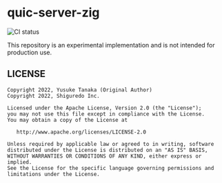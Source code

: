 # quic-server-zig

![CI status](https://github.com/shiguredo/quic-server-zig/actions/workflows/ci.yml/badge.svg)

This repository is an experimental implementation and is not intended for production use.

## LICENSE


```
Copyright 2022, Yusuke Tanaka (Original Author)
Copyright 2022, Shiguredo Inc.

Licensed under the Apache License, Version 2.0 (the "License");
you may not use this file except in compliance with the License.
You may obtain a copy of the License at

   http://www.apache.org/licenses/LICENSE-2.0

Unless required by applicable law or agreed to in writing, software
distributed under the License is distributed on an "AS IS" BASIS,
WITHOUT WARRANTIES OR CONDITIONS OF ANY KIND, either express or implied.
See the License for the specific language governing permissions and
limitations under the License.
```
